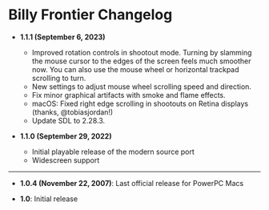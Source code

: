 # Billy Frontier Changelog

- **1.1.1 (September 6, 2023)**
    - Improved rotation controls in shootout mode. Turning by slamming the mouse cursor to the edges of the screen feels much smoother now. You can also use the mouse wheel or horizontal trackpad scrolling to turn.
    - New settings to adjust mouse wheel scrolling speed and direction.
    - Fix minor graphical artifacts with smoke and flame effects.
    - macOS: Fixed right edge scrolling in shootouts on Retina displays (thanks, @tobiasjordan!)
    - Update SDL to 2.28.3.

- **1.1.0 (September 29, 2022)**
    - Initial playable release of the modern source port
    - Widescreen support

---

- **1.0.4 (November 22, 2007)**: Last official release for PowerPC Macs

- **1.0**: Initial release
